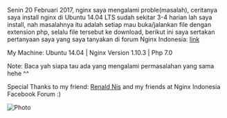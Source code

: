 Senin 20 Februari 2017, nginx saya mengalami proble(masalah), ceritanya saya install nginx di Ubuntu 14.04 LTS
sudah sekitar 3-4 harian lah saya install, nah masalahnya itu adalah setiap mau buka/jalankan file dengan
extension php, selalu file tersebut ke download, berikut ini saya sertakan pertanyaan saya
yang saya tanyakan di forum Nginx Indonesia: [link](https://www.facebook.com/groups/nginx.banget.indonesia/permalink/784649411691595/)

My Machine: Ubuntu 14.04 | Nginx Version 1.10.3 | Php 7.0

Note: Baca yah siapa tau ada yang mengalami permasalahan yang sama hehe ^^

Special Thanks to my friend: [Renald Nis](https://www.facebook.com/einhovant) and my friends at Nginx Indonesia Facebook Forum :)

![Photo](http://i63.tinypic.com/17p8wy.jpg)

